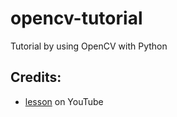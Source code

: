 # opencv-tutorial

Tutorial by using OpenCV with Python

## Credits:

- [lesson](https://www.youtube.com/watch?v=_23gclr91P4) on YouTube
